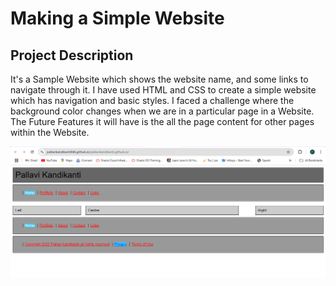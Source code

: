 # Making a Simple Website
## Project Description
It's a Sample Website which shows the website name, and some links to navigate through it.
I have used HTML and CSS to create a simple website which has navigation and basic styles.
I faced a challenge where the background color changes when we are in a particular page in a Website.
The Future Features it will have is the all the page content for other pages within the Website.

![Website Image](readme/Website_Image.png)

